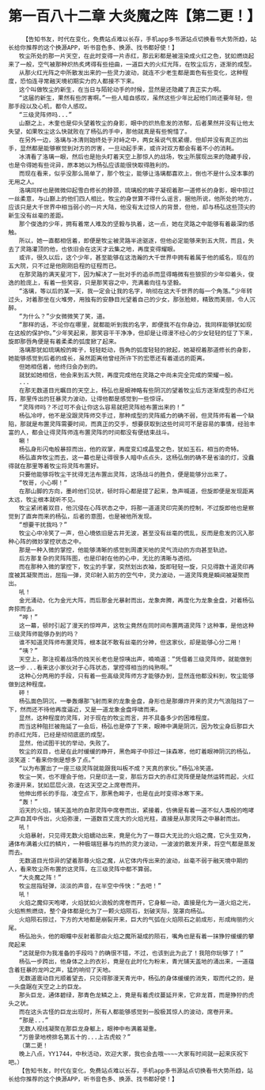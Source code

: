 # 第一百八十二章 大炎魔之阵【第二更！】
        【告知书友，时代在变化，免费站点难以长存，手机app多书源站点切换看书大势所趋，站长给你推荐的这个换源APP，听书音色多、换源、找书都好使！】
       牧尘所处的那一片天空，在此时变得一片赤红，那云彩都是被渲染成火红之色，犹如燃烧起来了一般，空气被那种炽热炙烤得有些扭曲，一道巨大的火红光阵，在牧尘后方，逐渐的成型。
       从那火红光阵之中所散发出来的一些灵力波动，就连不少老生都是面色有些变化，这种程度，恐怕连寻常融天境初期实力的人都接不下来。
       这个叫做牧尘的新生，在当日与陌轮动手的时候，显然是还隐藏了真正实力啊。
       “这届的新生，果然有些厉害啊。”一些人暗自感叹，虽然这些少年比起他们尚还要年轻，但那手段以及心机，都令人感叹。
       “三级灵阵师吗...”
       山巅之上，木奎也是仰头望着牧尘的身影，眼中的炽热愈发的浓郁，后者果然并没有让他太失望，如果牧尘这么快就败在了杨弘的手中，那他就真是有些惋惜了。
       在另外一边，洛璃与冰清则始终处于对峙之中，两女虽说气氛紧绷，但却并没有真正的出手，显然都是能够察觉到对方的厉害，一旦动起手来，或许对双方都会有着不小的消耗。
       冰清看了洛璃一眼，然后也是抬头盯着天空上那惊人的战场，牧尘所展现出来的隐藏手段，也是令得她有些诧异，原本她以为杨弘应该能很快取得胜利的。
       而现在看来，似乎没那么简单了，那个牧尘，能够让洛璃都喜欢上，倒也不是什么没本事的无用之人。
       洛璃同样也是微微仰起雪白修长的脖颈，琉璃般的眸子凝视着那一道修长的身影，眼中掠过一丝柔意，与山巅上的他们四人相比，牧尘的身世算不得什么谣言，据他所说，他所处的地方，应该只是大千世界中相当弱小的一片大陆，他没有太过惊人的背景，但他，却与杨弘这些顶尖的新生没有丝毫的差距。
       那个俊逸的少年，拥有着常人难及的坚毅与执着，这一点，她在灵路之中能够有着最深的感触。
       所以，她一直都相信着，即便是牧尘被灵路半途驱逐，但他必定能够来到五大院，而且，失去了灵路灌顶的他，也依旧会在这天才云集之地，再度变得耀眼。
       或许，很久以后，这个少年，甚至能够在这浩瀚的大千世界中拥有着属于他的威名，现在的五大院，只不过是他刚刚启程的征程而已。
       在那灵路的满天星河下，因为解决了一批对手的追杀而显得略微有些狼狈的少年仰着头，俊逸的脸庞上，有着一些笑容，只是那笑容之中，充满着向往与坚毅。
       “洛璃，等以后的某一天，我一定会让我的名字，响彻在这大千世界的每一个角落。”少年转过头，对着那坐在火堆旁，用独有的安静目光望着自己的少女，那张脸颊，精致而美丽，令人沉醉。
       “为什么？”少女微微笑了笑，道。
       “那样的话，不论你在哪里，就都能听到我的名字，即便我不在你身边，我同样能够犹如现在这般的保护你。”少年笑起来，那笑容干干净净，但却是让得漫不经心的少女轻轻的怔了下来，旋即那唇角便是有着柔柔的弧度掀了起来。
       洛璃那犹如琉璃般的眸子，轻轻眨动，唇角的弧度轻轻的掀起，她凝视着那道修长的身影，她能够感觉到后者的成长，虽然距离他曾经所许下的宏愿还有着遥远的距离。
       但她相信着，他终归会办到的。
       就犹如她相信，他会来到五大院，再度完成他在灵路之中尚未完全完成的荣耀一般。
       ...
       在那无数道目光瞩目的天空上，杨弘也是眼神略有些阴沉的望着牧尘后方逐渐成型的赤红光阵，那里传出的狂暴灵力波动，让得他都是感觉到一些惊讶。
       “灵阵师吗？不过可不会让你这么容易就把灵阵给布置出来的！”
       杨弘冷哼，他不是没跟灵阵师交手过，那种成型的灵阵威力的确不弱，但灵阵师有着一个缺陷，那就是布置灵阵需要时间，而真正的交手，想要获取到这些时间可不是容易的事情，经验丰富的人，都会让得灵阵师连布置灵阵的时间都没有便结束战斗。
       唰！
       杨弘身形闪电般暴掠而出，他的双掌，再度变幻成晶莹之色，犹如玉石，相当的奇特。
       杨弘直奔牧尘而去，这一幕也是让得很多人暗中点点头，这杨弘倒的确不是省油的灯，没蠢得就在那里等着牧尘将灵阵布置好。
       只要他能够将牧尘干扰得无法布置出灵阵，这场战斗的胜负，便是能够分出来了。
       “牧哥，小心啊！”
       在那山脚的方向，墨岭他们见状，顿时将心都是提了起来，急声喊道，但旋即便是发现距离太远，牧尘根本就听不见。
       牧尘紧闭着双目，他沉侵在心阵状态之中，将那一道道灵印完美的控制，不过旋即他也是察觉到了直奔而来的杨弘，后者的意图，也是被他所发现。
       “想要干扰我吗？”
       牧尘心中冷笑了一声，但心境依旧是古井无波，甚至没有丝毫的慌乱，反而是愈发的沉入那种心阵的微妙掌控状态之中。
       那是一种入微的掌控，他能够清晰的感觉到周遭天地的灵气流动的方向甚至轨迹。
       后方那复杂的灵阵阵图，也是印射在他的心中，无比的清晰与透彻。
       而在那种入微的掌控下，牧尘的手掌，突然划出衣袖，旋即轻轻一旋，只见得数十道灵印再度被其凝聚而出，屈指一弹，灵印射入前方的空气中，灵力波动，一道灵阵竟是瞬间被凝聚而出。
       吼！
       金光涌动，化为金光大阵，而后那金光暴射而出，龙象奔腾，再度化为龙象金盘，对着杨弘奔掠而去。
       “哗！”
       这一幕，顿时引起了漫天的惊哗声，这牧尘竟然在同时间布置两道灵阵？这种事，是他这种三级灵阵师能够办到的吗？
       谁不知道灵阵师布置灵阵，根本就不敢有丝毫的分神，但这家伙，却是能够心分二用！
       “咦？”
       天空上，那注视着战场的烛天长老也是惊咦出声，喃喃道：“凭借着三级灵阵师，就能做到这一步...看来这小家伙对于心阵状态，掌控得相当的纯熟啊。”
       这种心分两用的手段，只有着一些高级灵阵师方才能够办到，显然连他都没料到，牧尘能够做到这种程度。
       砰！
       杨弘面色阴沉，一拳轰爆那飞射而来的龙象金盘，身形也是那爆炸开来的灵力气浪阻挡了一下，然而还不待他再度逼近，又是一道龙象金盘呼啸而来。
       显然，这种程度的灵阵，对于现在的牧尘而言，并不具备多少的困难程度。
       而当这种阻拦被拖延了一会后，杨弘也是停了下来，眼神中满是阴沉，因为牧尘身后那巨大的赤红光阵，已经是彻彻底底的成型。
       显然，他试图干扰的举动，失败了。
       牧尘的双目，也是在此时缓缓的睁开，黑色眸子中掠过一抹森寒，他盯着眼神阴沉的杨弘，淡笑道：“看来你倒是想多了点。”
       “以为布置出了一座三级灵阵就能跟我叫板不成？天真的家伙。”杨弘冷笑道。
       牧尘一笑，也不理会于他，只是印法一变，那后方巨大的赤红灵阵便是陡然运转而起，火红弥漫开来，犹如层层火浪，在这天空之上席卷而开。
       他伸出修长的手指，凌空点下，那黑色眸子，也是在此时变得冰寒下来。
       “轰！”
       滔天的火焰，铺天盖地的自那灵阵中席卷而出，紧接着，仿佛是有着一道不似人类般的咆哮之声自其中传出，火焰弥漫，一道数百丈庞大的火焰光柱，直接是从那灵阵之中暴射而出。
       吼！
       火焰暴射，只见得无数火焰蠕动出来，竟是化为了一尊巨大无比的火焰之魔，它头生双角，通体布满着火红的鳞片，一种极端狂暴与灼热的灵力波动，一波波的散发开来，将空气都是蒸发而去。
       无数道目光惊异的望着那尊火焰之魔，从它体内传出来的波动，丝毫不弱于融天境中期的人，看来牧尘所布置的这灵阵，在三级灵阵中都不算弱。
       “大炎魔之阵！”
       牧尘屈指轻弹，淡淡的声音，在半空中传快：“去吧！”
       吼！
       火焰之魔仰天咆哮，火焰犹如火浪般的席卷而开，它身躯一动，直接是化为一道火焰之光，火焰熊熊燃烧，整个身体都是化为了一颗火焰陨石，划破天际，笼罩向杨弘。
       火焰陨石掠过，下方的大地都是崩裂开来，巨大的气弧在火焰陨石之前成形，形成绚丽的火尾。
       杨弘抬头，他的眼瞳中反射着那由火焰之魔所凝成的陨石，嘴角也是有着一抹狰狞缓缓的攀爬起来
       “这就是你为我准备的手段吗？的确很不错，不过，也该到此为此了！我陪你玩够了！”
       杨弘一步跨出，他身体之上的衣衫，竟是在此时化为粉末，青光铺天盖地的涌出来，一道蕴含着狂暴的龙吟之声，猛的响彻了天地。
       无数道震动目光顺着望去，只见得那漫天青光中，杨弘的身体缓缓的消失，取而代之的，是一头盘踞在天空之上的巨龙。
       那头巨龙，通体碧绿，那青色龙鳞之上，竟是有着虎纹蔓延开来，它非龙首，而是狰狞的虎头之状。
       而在这头古怪的巨龙出现时，所有人都能够感觉到一股极其惊人的波动，席卷开来。
       “那是...”
       无数人视线凝聚在那巨龙身躯上，眼神中布满着凝重。
       “万兽录地榜排名第五十的...上古虎蛟？”
       （第二更！
       晚上八点，YY1744，中秋活动，欢迎大家，我也会去哦~~~~大家有时间就一起来庆祝下吧。）
       【告知书友，时代在变化，免费站点难以长存，手机app多书源站点切换看书大势所趋，站长给你推荐的这个换源APP，听书音色多、换源、找书都好使！】